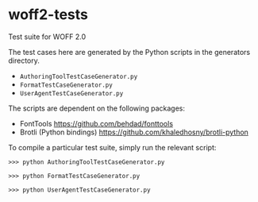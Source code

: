 woff2-tests
===========

Test suite for WOFF 2.0

The test cases here are generated by the Python scripts in the generators directory.

* `AuthoringToolTestCaseGenerator.py`
* `FormatTestCaseGenerator.py`
* `UserAgentTestCaseGenerator.py`

The scripts are dependent on the following packages:

* FontTools https://github.com/behdad/fonttools
* Brotli (Python bindings) https://github.com/khaledhosny/brotli-python

To compile a particular test suite, simply run the relevant script:

    >>> python AuthoringToolTestCaseGenerator.py

    >>> python FormatTestCaseGenerator.py

    >>> python UserAgentTestCaseGenerator.py
